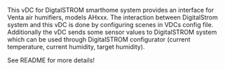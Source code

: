 This vDC for DigtalSTROM smarthome system provides an interface for Venta air humifiers, models AHxxx. 
The interaction between DigitalStrom system and this vDC is done by configuring scenes in VDCs config file. 
Additionally the vDC sends some sensor values to DigitalSTROM system which can be used through DigitalSTROM configurator (current temperature, current humidity, target humidity). 
   
See README for more details!
